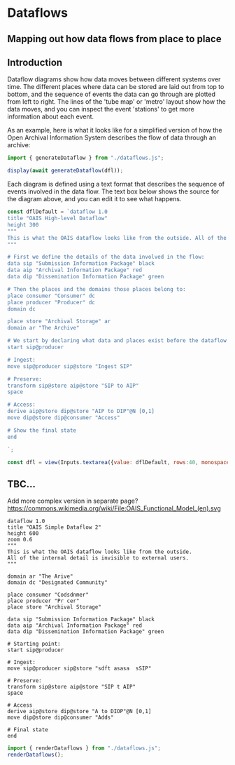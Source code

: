 # Dataflows
## Mapping out how data flows from place to place

## Introduction

Dataflow diagrams show how data moves between different systems over time.  The different places where data can be stored are laid out from top to bottom, and the sequence of events the data can go through are plotted from left to right. The lines of the 'tube map' or 'metro' layout show how the data moves, and you can inspect the event 'stations' to get more information about each event.

As an example, here is what it looks like for a simplified version of how the Open Archival Information System describes the flow of data through an archive:

```js
import { generateDataflow } from "./dataflows.js";

display(await generateDataflow(dfl));
```

Each diagram is defined using a text format that describes the sequence of events involved in the data flow. The text box below shows the source for the diagram above, and you can edit it to see what happens.

```js
const dflDefault = `dataflow 1.0
title "OAIS High-level Dataflow"
height 300
"""
This is what the OAIS dataflow looks like from the outside. All of the internal detail is invisible to external users.
"""

# First we define the details of the data involved in the flow:
data sip "Submission Information Package" black
data aip "Archival Information Package" red
data dip "Dissemination Information Package" green

# Then the places and the domains those places belong to:
place consumer "Consumer" dc
place producer "Producer" dc
domain dc 

place store "Archival Storage" ar
domain ar "The Archive"

# We start by declaring what data and places exist before the dataflow starts:
start sip@producer

# Ingest:
move sip@producer sip@store "Ingest SIP"

# Preserve:
transform sip@store aip@store "SIP to AIP"
space

# Access:
derive aip@store dip@store "AIP to DIP"@N [0,1]
move dip@store dip@consumer "Access"

# Show the final state
end

`;

const dfl = view(Inputs.textarea({value: dflDefault, rows:40, monospace: true, resize: true, spellcheck: true }));
```

<!-- Using this to force a large text area 
as Observable Framework limits it be default -->
<style>
textarea {
    max-height: 200em !important;
}
</style>

## TBC...


Add more complex version  in separate page?
 https://commons.wikimedia.org/wiki/File:OAIS_Functional_Model_(en).svg 
 

```dataflow
dataflow 1.0
title "OAIS Simple Dataflow 2"
height 600
zoom 0.6
"""
This is what the OAIS dataflow looks like from the outside. 
All of the internal detail is invisible to external users.
"""

domain ar "The Arive"
domain dc "Designated Community"

place consumer "Codsdnmer"
place producer "Pr cer"
place store "Archival Storage"

data sip "Submission Information Package" black
data aip "Archival Information Package" red
data dip "Dissemination Information Package" green

# Starting point:
start sip@producer

# Ingest:
move sip@producer sip@store "sdft asasa  sSIP"

# Preserve:
transform sip@store aip@store "SIP t AIP"
space

# Access
derive aip@store dip@store "A to DIOP"@N [0,1]
move dip@store dip@consumer "Adds"

# Final state
end
```

```js
import { renderDataflows } from "./dataflows.js";
renderDataflows();
```

